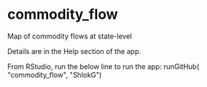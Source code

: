 # commodity_flow
Map of commodity flows at state-level

Details are in the Help section of the app.

From RStudio, run the below line to run the app:
runGitHub( "commodity_flow", "ShlokG")
